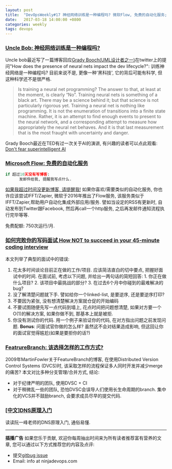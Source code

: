 ```yaml
---
layout: post
title:  "DevOpsWeekly#17 神经网络训练是一种编程吗? 微软Flow, 免费的自动化服务; 如何完败你的写代码面试? 该选择哪种FeatureBranch工作方式? DNS原理入门"
date:   2017-03-18 14:00:00 +0800
categories: weekly
tags: devops
---
```


### [**Uncle Bob: 神经网络训练是一种编程吗?**](http://blog.cleancoder.com/uncle-bob/2017/03/16/DrCalvin.html)
  
  Uncle bob最近写了一篇博客回应[Grady Booch(UML设计者之一)](https://en.wikipedia.org/wiki/Grady_Booch)在twitter上的提问"How does the presence of neural nets impact the dev lifecycle?":
   训练神经网络是一种编程吗? 目前来说不是, 更像一种'黑科技', 它的背后可能有科学, 但这种科学还不是很严格. 
 
  > Is training a neural net programming? The answer to that, at least at the moment, is clearly “No”. Training neural nets is something of a black art. There may be a science behind it; but that science is not particularly rigorous yet.
  Training a neural net is nothing like programming. It is not the enumeration of transitions into a finite state machine. Rather, it is an attempt to find enough events to present to the neural network, and a corresponding attempt to measure how appropriately the neural net behaves. And it is that last measurement that is the most fraught with uncertainty and danger.

  Grady Booch最近在TED有过一次关于AI的演讲, 有兴趣的读者可以点此观看: [Don't fear superintelligent AI
](https://www.ted.com/talks/grady_booch_don_t_fear_superintelligence)


### [**Microsoft Flow: 免费的自动化服务**](https://flow.microsoft.com/en-us/pricing/)
  ```python
  if 超过10天没有写博客:
        发邮件给我, 提醒我写点什么.
  ```
  [如果我超过时间没更新博客, 请提醒我!](https://flow.microsoft.com/en-us/blog/fotw-remind-to-post/)
  如果你喜欢/需要类似的自动化服务, 你也许应该尝试IFFT/Zapier, 
  微软于2016年推出了Flow服务, 该服务类似于IFFT/Zapier,帮助用户自动化集成外部应用/服务. 譬如当设定的RSS有更新时, 自动发布到Twitter跟Facebook, 然后再call一个http服务, 之后再发邮件通知流程执行完毕等等. 

  免费配额: 750次运行/月. 


### [**如何完败你的写码面试 How NOT to succeed in your 45-minute coding interview**](https://dev.to/fahimulhaq/how-not-to-succeed-in-your-45-minute-coding-interview)
  
  本文列举了典型的面试中的错误: 
  
  1. 花太多时间谈论目前正在做的工作/项目. 应该简洁直白的切中要点, 把握好面试中的时间. 在面试前, 考虑以下问题, 并给出一两句话的简短回答: 1. 你正在做什么项目? 2. 该项目中最挑战的部分? 3. 在过去6个月中你碰到的最难解决的bug? 
  2. 没了解清楚问题就下手. 譬如给你一个linked-list, 是要逆序, 还是要逆序打印? 
  3. 不要因为紧张, 没有想清楚解决方案就仓促的开始编码
  4. 不要试图随便先写一点代码到墙上, 花点时间把问题想清楚, 如果对方要一个O(1)的解决方案, 如果你做不到, 那基本上就是被拒.
  5. 你没有测试你的代码. 用一个例子来验证你的代码, 在对方指出问题之前发现问题. 
  **Bonus**: 问面试官你做的怎么样? 虽然这不会对结果造成影响, 但这回让你的面试官觉得尴尬(如果是要拒你的话?)

### [**FeatrureBranch: 该选择怎样的工作方式?**](https://martinfowler.com/bliki/FeatureBranch.html)
  
  2009年MartinFowler关于FeatureBranch的博客, 在使用Distributed Version Control Systems (DVCS)时, 该采取怎样的流程保证多人同时开发并减少merge的痛苦? 本文对比多种分支管理/合并方式, 结论:
  - 对于纪律严明的团队, 使用DVSC + CI
  - 对于稍微乱一些的团队, 恐怕DVSC会误导人们使用长生命周期的branch. 集中化的VCS并不鼓励branch, 会要求成员尽早的提交代码. 


### [**[中文]DNS原理入门**](http://www.ruanyifeng.com/blog/2016/06/dns.html)

  读读阮一峰老师的DNS原理入门, 通俗易懂. 
  

---
**插播广告**
如果您乐于贡献, 欢迎你每周抽出时间来为所有读者推荐富有营养的文章, 您可以通过以下方式推荐您的内容及点评:
 - 提交[gitbug issue](https://github.com/NinjaDevOps-dot-com/NinjaDevOps-dot-com.github.io/issues)
 - Email: info at ninjadevops.com

